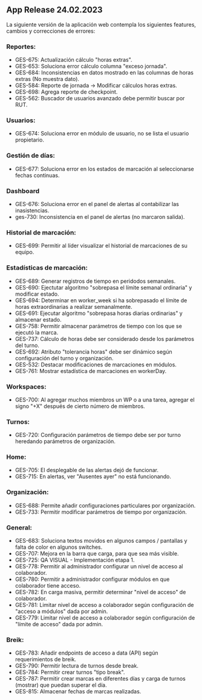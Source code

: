 ## App Release 24.02.2023

La siguiente versión de la aplicación web contempla los siguientes features, cambios y correcciones de errores:


### Reportes:

- GES-675: Actualización cálculo "horas extras".
- GES-653: Soluciona error cálculo columna "exceso jornada".
- GES-684: Inconsistencias en datos mostrado en las columnas de horas extras (No muestra dato).
- GES-584: Reporte de jornada -> Modificar cálculos horas extras.
- GES-698: Agrega reporte de checkpoint.
- GES-562: Buscador de usuarios avanzado debe permitir buscar por RUT.

### Usuarios:

- GES-674: Soluciona error en módulo de usuario, no se lista el usuario propietario.

### Gestión de días:

- GES-677: Soluciona error en los estados de marcación al seleccionarse fechas continuas.

### Dashboard

- GES-676: Soluciona error en el panel de alertas al contabilizar las inasistencias.
- ges-730:  Inconsistencia en el panel de alertas (no marcaron salida).

### Historial de marcación:

- GES-699: Permitir al líder visualizar el historial de marcaciones de su equipo.

### Estadísticas de marcación:

- GES-689: Generar registros de tiempo en peridodos semanales.
- GES-690: Ejectutar algoritmo "sobrepasa el límite semanal ordinaria" y modificar estado.
- GES-694: Determinar en worker_week si ha sobrepasado el límite de horas extraordinarias a realizar semanalmente.
- GES-691: Ejecutar algoritmo "sobrepasa horas diarias ordinarias" y almacenar estado.
- GES-758: Permitir almacenar parámetros de tiempo con los que se ejecutó la marca.
- GES-737: Cálculo de horas debe ser considerado desde los parámetros del turno.
- GES-692: Atributo "tolerancia horas" debe ser dinámico según configuración del turno y organización.
- GES-532: Destacar modificaciones de marcaciones en módulos.
- GES-761: Mostrar estadística de marcaciones en workerDay.

### Workspaces:

- GES-700: Al agregar muchos miembros un WP o a una tarea, agregar el signo "+X" después de cierto número de miembros.

### Turnos:

- GES-720: Configuración parámetros de tiempo debe ser por turno heredando parámetros de organización.

### Home:

- GES-705: El desplegable de las alertas dejó de funcionar.
- GES-715: En alertas, ver "Ausentes ayer" no está funcionando.

### Organización:

- GES-688: Permite añadir configuraciones particulares por organización.
- GES-733: Permitir modificar parámetros de tiempo por organización.

### General:

- GES-683: Soluciona textos movidos en algunos campos / pantallas y falta de color en algunos switches.
- GES-707: Mejora en la barra que carga, para que sea más visible.
- GES-725: QA VISUAL - Implementación etapa 1.
- GES-778: Permitir al administrador configurar un nivel de acceso al colaborador.
- GES-780: Permitir a administrador configurar módulos en que colaborador tiene acceso.
- GES-782: En carga masiva, permitir determinar "nivel de acceso" de colaborador.
- GES-781: Limitar nivel de acceso a colaborador según configuración de "acceso a módulos" dada por admin.
- GES-779: Limitar nivel de acceso a colaborador según configuración de "límite de acceso" dada  por admin.

### Breik:

- GES-783: Añadir endpoints de acceso a data (API) según requerimientos de breik.
- GES-790: Permitir lectura de turnos desde break.
- GES-784: Permitir crear turnos "tipo break".
- GES-787: Permitir crear marcas en diferentes días y carga de turnos (mostrar) que puedan superar el día.
- GES-815: Almacenar fechas de marcas realizadas.
